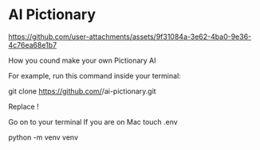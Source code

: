 # AI Pictionary

https://github.com/user-attachments/assets/9f31084a-3e62-4ba0-9e36-4c76ea68e1b7


How you cound make your own Pictionary AI

For example, run this command inside your terminal:

git clone https://github.com/<your-github-username>/ai-pictionary.git

Replace <your-github-username>!

Go on to your terminal 
If you are on Mac
touch .env

python -m venv venv 


